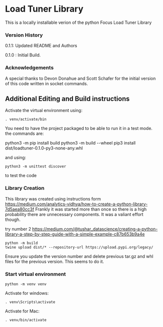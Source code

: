 # Load Tuner Library #

This is a locally installable verion of the python Focus Load Tuner Library

### Version History ###

0.1.1: Updated README and Authors

0.1.0 : Initial Build. 

### Acknowledgements ###

A special thanks to Devon Donahue and Scott Schafer for the initial version of this code written in socket commands.

## Additional Editing and Build instructions ##

Activate the virtual environment using:

```
. venv/activate/bin
```

You need to have the project packaged to be able to run it in a test mode. the commands are:

python3 -m pip install build
python3 -m build --wheel
pip3 install dist/loadtuner-0.1.0-py3-none-any.whl

and using:

```
python3 -m unittest discover
```

to test the code

### Library Creation ###
This library was created using instructions form https://medium.com/analytics-vidhya/how-to-create-a-python-library-7d5aea80cc3f
Frankly it was started more than once so there is a high probability there are unnecessary components. It was a valiant effort though. 

try number 2
https://medium.com/@tushar_datascience/creating-a-python-library-a-step-by-step-guide-with-a-simple-example-c87b653b9a4e

```
python -m build
twine upload dist/* --repository-url https://upload.pypi.org/legacy/
```

Ensure you update the version number and delete previous tar.gz and whl files for the previous version. This seems to do it.

### Start virtual environment ###

```
python -m venv venv
```

Activate for windows:

```
. venv\Scripts\activate
```

Activate for Mac:

```
. venv/bin/activate
```
